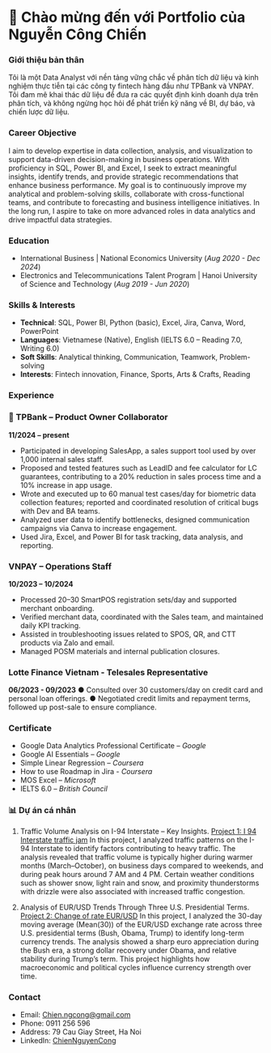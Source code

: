 # 👋 Chào mừng đến với Portfolio của Nguyễn Công Chiến

### Giới thiệu bản thân

Tôi là một Data Analyst với nền tảng vững chắc về phân tích dữ liệu và kinh nghiệm thực tiễn tại các công ty fintech hàng đầu như TPBank và VNPAY. Tôi đam mê khai thác dữ liệu để đưa ra các quyết định kinh doanh dựa trên phân tích, và không ngừng học hỏi để phát triển kỹ năng về BI, dự báo, và chiến lược dữ liệu.

### Career Objective

I aim to develop expertise in data collection, analysis, and visualization to support data-driven decision-making in business operations. With proficiency in SQL, Power BI, and Excel, I seek to extract meaningful insights, identify trends, and provide strategic recommendations that enhance business performance. My goal is to continuously improve my analytical and problem-solving skills, collaborate with cross-functional teams, and contribute to forecasting and business intelligence initiatives. In the long run, I aspire to take on more advanced roles in data analytics and drive impactful data strategies. 

### Education

- International Business | National Economics University (_Aug 2020 - Dec 2024_)
- Electronics and Telecommunications Talent Program | Hanoi University of Science and Technology (_Aug 2019 - Jun 2020_)

### Skills & Interests

- **Technical**: SQL, Power BI, Python (basic), Excel, Jira, Canva, Word, PowerPoint 
- **Languages**: Vietnamese (Native), English (IELTS 6.0 – Reading 7.0, Writing 6.0) 
- **Soft Skills**: Analytical thinking, Communication, Teamwork, Problem-solving 
- **Interests**: Fintech innovation, Finance, Sports, Arts & Crafts, Reading 

### Experience

### 📱 TPBank – Product Owner Collaborator
**11/2024 – present**
- Participated in developing SalesApp, a sales support tool used by over 1,000 internal sales staff. 
- Proposed and tested features such as LeadID and fee calculator for LC guarantees, contributing to a 20% reduction 
in sales process time and a 10% increase in app usage. 
- Wrote and executed up to 60 manual test cases/day for biometric data collection features; reported and coordinated 
resolution of critical bugs with Dev and BA teams. 
- Analyzed user data to identify bottlenecks, designed communication campaigns via Canva to increase engagement. 
- Used Jira, Excel, and Power BI for task tracking, data analysis, and reporting. 

### VNPAY – Operations Staff 
**10/2023 – 10/2024**
- Processed 20–30 SmartPOS registration sets/day and supported merchant onboarding. 
- Verified merchant data, coordinated with the Sales team, and maintained daily KPI tracking. 
- Assisted in troubleshooting issues related to SPOS, QR, and CTT products via Zalo and email. 
- Managed POSM materials and internal publication closures. 
### Lotte Finance Vietnam - Telesales Representative
**06/2023 - 09/2023**
● Consulted over 30 customers/day on credit card and personal loan offerings. 
● Negotiated credit limits and repayment terms, followed up post-sale to ensure compliance. 

### Certificate
- Google Data Analytics Professional Certificate – *Google*
- Google AI Essentials – *Google*
- Simple Linear Regression – *Coursera*
- How to use Roadmap in Jira - *Coursera*
- MOS Excel – *Microsoft*
- IELTS 6.0 – *British Council*

### 📊 Dự án cá nhân
1. Traffic Volume Analysis on I-94 Interstate – Key Insights. [Project 1: I 94 Interstate traffic jam](https://www.kaggle.com/code/chienngcong/heavy-traffic-indicators-on-i-94)
In this project, I analyzed traffic patterns on the I-94 Interstate to identify factors contributing to heavy traffic. The analysis revealed that traffic volume is typically higher during warmer months (March–October), on business days compared to weekends, and during peak hours around 7 AM and 4 PM. Certain weather conditions such as shower snow, light rain and snow, and proximity thunderstorms with drizzle were also associated with increased traffic congestion.

2. Analysis of EUR/USD Trends Through Three U.S. Presidential Terms. [Project 2: Change of rate EUR/USD](https://www.kaggle.com/code/chienngcong/analysis-of-eur-usd-trends-through-three-u-s-pres)
In this project, I analyzed the 30-day moving average (Mean(30)) of the EUR/USD exchange rate across three U.S. presidential terms (Bush, Obama, Trump) to identify long-term currency trends. The analysis showed a sharp euro appreciation during the Bush era, a strong dollar recovery under Obama, and relative stability during Trump’s term. This project highlights how macroeconomic and political cycles influence currency strength over time.

### Contact

- Email: [Chien.ngcong@gmail.com](mailto:Chien.ngcong@gmail.com)
- Phone: 0911 256 596
- Address: 79  Cau Giay Street, Ha Noi
- LinkedIn: [ChienNguyenCong](https://www.linkedin.com/in/c%C3%B4ng-chi%E1%BA%BFn-nguy%E1%BB%85n-94b680232/)
